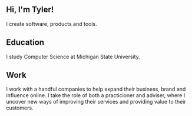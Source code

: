## Hi, I'm Tyler!
I create software, products and tools.

## Education
I study Computer Science at Michigan State University.

## Work
I work with a handful companies to help expand their business, brand and influence online. I take the role of both a practicioner and adviser, where I uncover new ways of improving their services and providing value to their customers.
